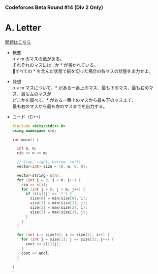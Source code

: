 ### Codeforces Beta Round #14 (Div 2 Only)

# A. Letter

  [問題はこちら](https://codeforces.com/problemset/problem/14/A)

- 概要<br>
  n × m のマスの紙がある。<br>
  それぞれのマスには . か * が書かれている。<br>
  すべての * を含んだ状態で紙を切った場合の各マスの状態を出力せよ。


- 発想<br>
  n × m マスについて、* がある一番上のマス、最も下のマス、最も右のマス、最も左のマスが<br>
  どこかを調べて、* がある一番上のマスから最も下のマスまで、<br>
  最も右のマスから最も左のマスまでを出力する。

  
- コード（C++）

  ```cpp
  #include <bits/stdc++.h>
  using namespace std;

  int main() {

    int n, m;
    cin >> n >> m;

    // [top, right, bottom, left]
    vector<int> size = {n, m, 0, 0};

    vector<string> s(n);
    for (int i = 0; i < n; i++) {
      cin >> s[i];
      for (int j = 0; j < m; j++) {
        if (s[i][j] == '*') {
          size[0] = min(size[0], i);
          size[1] = min(size[1], j);
          size[2] = max(size[2], i);
          size[3] = max(size[3], j);
        }
      }
    }

    for (int i = size[0]; i <= size[2]; i++) {
      for (int j = size[1]; j <= size[3]; j++) {
        cout << s[i][j];
      }
      cout << endl;
    }

  }
  ```
